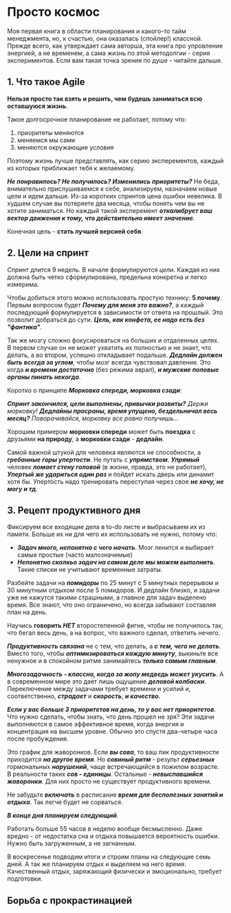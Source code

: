 # Просто космос

Моя первая книга в области планирования и какого-то тайм менеджмента, но, к счастью,
она оказалась (спойлер!) классной. Прежде всего, как утверждает сама авторша,
эта книга про упровление энергией, а не временем, а сама жизнь по этой
методолгии - серия экспериментов. Если вам такая точка зрения по душе - читайте дальше.


## 1. Что такое Agile

__Нельзя просто так взять и решить, чем будешь заниматься всю оставшуюся жизнь__.

Такое долгосрочное планирование не работает, потому что:
1. приоритеты меняются
2. меняемся мы сами
3. меняются окружающие условия

Поэтому жизнь лучше представлять, как серию эксперементов, каждый из которых
приближает тебя к желаемому.

___Не понравилось? Не получилось? Изменились приоритеты?___ Не беда, внимательно
прислушиваемся к себе, анализируем, назначаем новые цели и идем дальше. Из-за коротких
спринтов цена ошибки невелика. В худшем случае вы потеряете два месяца, чтобы
понять чем вы не хотите заниматься. Но каждый такой эксперемент ___откалибрует
ваш вектор движения к тому, что действительно имеет значение___.

Конечная цель - __стать лучшей версией себя__.


## 2. Цели на спринт

_Спринт_ длится 9 недель. В начале формулируются _цели_. Каждая из них должна быть
четко сформулирована, предельна конкретна и легко измерима.

Чтобы добиться этого можно использовать простую технику: __5 почему__. Первым вопросом
будет ___Почему для меня это важно?___, а каждый последующий формулируется в зависимости от
ответа на прошлый. Это позволит добраться до сути. ___Цель, как конфета, ее надо есть без "фантика"___.

Так же мозгу сложно фокусироваться на больших и отдаленных целях. В первом случае
он не может ухватить их полностью и не знает, что делать, а во втором, успешно откладывает подальше.
___Дедлайн должен быть всегда за углом___, чтобы мозг всегда чувствовал давление.
Это когда ___и времени достаточно___ (без режима аврал), ___и мужские половые
органы пинать некогда___.


Коротко о принципе ___Морковка спереди, морковка сзади___:

___Спринт закончился, цели выполнены, привычки развиты?___ _Держи морковку!_
___Дедлайны просраны, время упущено, бездельничал весь месяц?___ _Поворачивайся,
морковку все равно получишь..._

Хорошим примером __морковки спереди__ может быть __поездка__ с друзьями __на природу__,
а __морковки сзади__ - __дедлайн__.

Самой важной штукой для человека являются не способности, а ___гребанные горы
упертости___. Не путать с ___упрямством___. ___Упрямый___ человек ___ломает
стену головой___ (в жизни, правда, это не работает), ___Упертый же удариться
один раз___ и пойдет искать дверь или динамит хотя бы. Упертость надо тренировать
переступая через свое ___не хочу, не могу и тд___.


## 3. Рецепт продуктивного дня

Фиксируем все входящие дела в to-do листе и выбрасываем их из памяти.
Больше их ни для чего их использовать не нужно, потому что:
- ___Задач много, непонятно с чего начать___.
Мозг ленится и выбирает самые простые (часто малозначимые)
- ___Непонятно сколкьо задач на самом деле мы можем выполнить___.
Такие списки не учитывают временные затраты.

Разбейте задачи на ___помидоры___ по 25 минут с 5 минутных перерывом и 30 минутным
отдыхом после 5 помидоров. И дедлайн близко, и задачи уже не кажутся такими страшными,
а главное для задач выделено время. Все знают, что оно ограничено, но всегда забывают
составляя план на день.

Научись __говорить _НЕТ___ второстепенной фигне, чтобы не получилось так, что бегал
весь день, а на вопрос, что важного сделал, ответить нечего.

___Продуктивность связана___ не с тем, что делать, а ___с тем, чего не делать___.
Вместо того, чтобы ___оптимизироваться каждую минуту___, выкиньте все ненужное и в спокойном
ритме занимайтесь ___только самым главным___.

___Многозадачность - классно, когда за жопу медведь может укусить___. А в современном
мире это дает лишь ощущение ___деловой колбаски___. Переключение между задачами
требует времени и усилий и, соответственно, ___страдает___ и ___скорость___,
___и качество___.

___Если у вас больше 3 приоритетов на день, то у вас нет приоритетов___.
Что нужно сделать, чтобы знать, что день прошел не зря? Эти задачи выполняются
в самое эффективное время, когда энергия и концентрация на высшем уровне. Обычно
это спустя два-четыре часа после пробуждения.

Это график для жаворонков. Если ___вы сова___, то ваш пик продуктивности приходится
___на другое время___. Но ___совиный ритм___ - результ ___серьезных___ гормональных
___нарушений___, чаще встречающийся в пожилом возрасте. В реальности таких
___сов - единицы___. Остальные - ___невыспавшийся жаворонки___. Для них просто
не существует продуктивного времени.

Не забудьте ___включать___ в расписание ___время для бесполезных занятий и отдыха___.
Так легче будет не сорваться.

___В конце дня планируем следующий___.

Работать больше 55 часов в неделю вообще бесмысленно. Даже вредно - от недостатка
сна и отдыха повышается вероятность ошибки. Нужно быть загруженным, а не загнанным.

В воскресенье подводим итоги и строим планы на следующие семь дней. А так же планируем
отдых и выделяем на него время. Качественный отдых, заряжающий физически и эмоционально,
требует подготовки.

## Борьба с прокрастинацией
